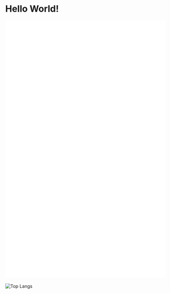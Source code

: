 # Hello World! 


![Metrics](https://github.com/Panizghi/Panizghi/blob/main/github-metrics.svg)


![Top Langs](https://github-readme-stats.vercel.app/api/top-langs/?username=Panizghi&hide=css,html,jupyter%20notebook,purebasic,matlab&progress=true)
